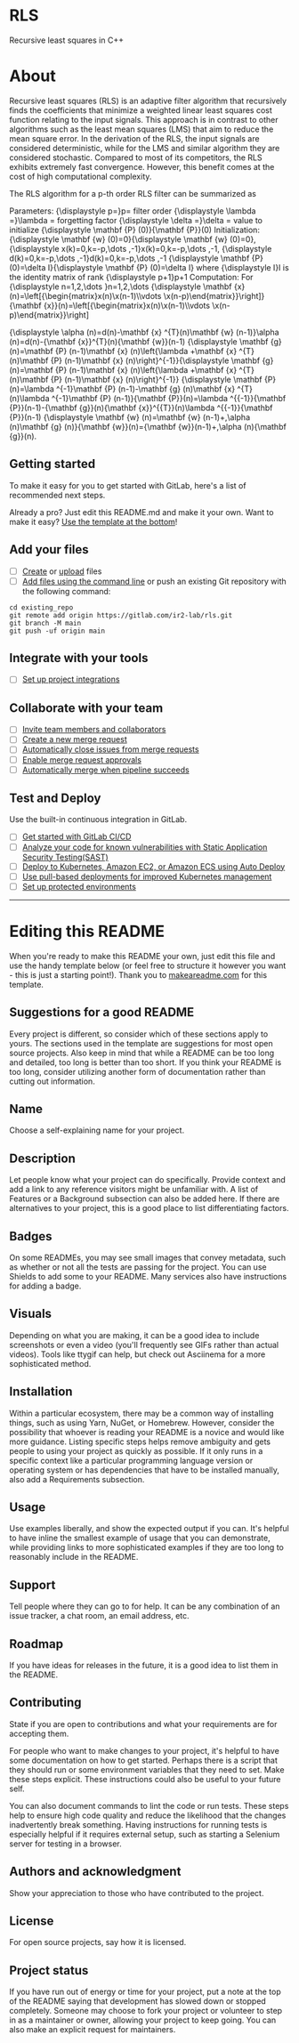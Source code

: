 # RLS

Recursive least squares in C++

# About

Recursive least squares (RLS) is an adaptive filter algorithm that recursively finds the coefficients that minimize a weighted linear least squares cost function relating to the input signals. This approach is in contrast to other algorithms such as the least mean squares (LMS) that aim to reduce the mean square error. In the derivation of the RLS, the input signals are considered deterministic, while for the LMS and similar algorithm they are considered stochastic. Compared to most of its competitors, the RLS exhibits extremely fast convergence. However, this benefit comes at the cost of high computational complexity.

The RLS algorithm for a p-th order RLS filter can be summarized as

Parameters:	{\displaystyle p=}p= filter order
{\displaystyle \lambda =}\lambda = forgetting factor
{\displaystyle \delta =}\delta = value to initialize {\displaystyle \mathbf {P} (0)}{\mathbf  {P}}(0)
Initialization:	{\displaystyle \mathbf {w} (0)=0}{\displaystyle \mathbf {w} (0)=0},
{\displaystyle x(k)=0,k=-p,\dots ,-1}x(k)=0,k=-p,\dots ,-1,
{\displaystyle d(k)=0,k=-p,\dots ,-1}d(k)=0,k=-p,\dots ,-1
{\displaystyle \mathbf {P} (0)=\delta I}{\displaystyle \mathbf {P} (0)=\delta I} where {\displaystyle I}I is the identity matrix of rank {\displaystyle p+1}p+1
Computation:	For {\displaystyle n=1,2,\dots }n=1,2,\dots 
{\displaystyle \mathbf {x} (n)=\left[{\begin{matrix}x(n)\\x(n-1)\\\vdots \\x(n-p)\end{matrix}}\right]}{\mathbf  {x}}(n)=\left[{\begin{matrix}x(n)\\x(n-1)\\\vdots \\x(n-p)\end{matrix}}\right]

{\displaystyle \alpha (n)=d(n)-\mathbf {x} ^{T}(n)\mathbf {w} (n-1)}\alpha (n)=d(n)-{\mathbf  {x}}^{T}(n){\mathbf  {w}}(n-1)
{\displaystyle \mathbf {g} (n)=\mathbf {P} (n-1)\mathbf {x} (n)\left\{\lambda +\mathbf {x} ^{T}(n)\mathbf {P} (n-1)\mathbf {x} (n)\right\}^{-1}}{\displaystyle \mathbf {g} (n)=\mathbf {P} (n-1)\mathbf {x} (n)\left\{\lambda +\mathbf {x} ^{T}(n)\mathbf {P} (n-1)\mathbf {x} (n)\right\}^{-1}}
{\displaystyle \mathbf {P} (n)=\lambda ^{-1}\mathbf {P} (n-1)-\mathbf {g} (n)\mathbf {x} ^{T}(n)\lambda ^{-1}\mathbf {P} (n-1)}{\mathbf  {P}}(n)=\lambda ^{{-1}}{\mathbf  {P}}(n-1)-{\mathbf  {g}}(n){\mathbf  {x}}^{{T}}(n)\lambda ^{{-1}}{\mathbf  {P}}(n-1)
{\displaystyle \mathbf {w} (n)=\mathbf {w} (n-1)+\,\alpha (n)\mathbf {g} (n)}{\mathbf  {w}}(n)={\mathbf  {w}}(n-1)+\,\alpha (n){\mathbf  {g}}(n).








## Getting started

To make it easy for you to get started with GitLab, here's a list of recommended next steps.

Already a pro? Just edit this README.md and make it your own. Want to make it easy? [Use the template at the bottom](#editing-this-readme)!

## Add your files

- [ ] [Create](https://docs.gitlab.com/ee/user/project/repository/web_editor.html#create-a-file) or [upload](https://docs.gitlab.com/ee/user/project/repository/web_editor.html#upload-a-file) files
- [ ] [Add files using the command line](https://docs.gitlab.com/ee/gitlab-basics/add-file.html#add-a-file-using-the-command-line) or push an existing Git repository with the following command:

```
cd existing_repo
git remote add origin https://gitlab.com/ir2-lab/rls.git
git branch -M main
git push -uf origin main
```

## Integrate with your tools

- [ ] [Set up project integrations](https://gitlab.com/ir2-lab/rls/-/settings/integrations)

## Collaborate with your team

- [ ] [Invite team members and collaborators](https://docs.gitlab.com/ee/user/project/members/)
- [ ] [Create a new merge request](https://docs.gitlab.com/ee/user/project/merge_requests/creating_merge_requests.html)
- [ ] [Automatically close issues from merge requests](https://docs.gitlab.com/ee/user/project/issues/managing_issues.html#closing-issues-automatically)
- [ ] [Enable merge request approvals](https://docs.gitlab.com/ee/user/project/merge_requests/approvals/)
- [ ] [Automatically merge when pipeline succeeds](https://docs.gitlab.com/ee/user/project/merge_requests/merge_when_pipeline_succeeds.html)

## Test and Deploy

Use the built-in continuous integration in GitLab.

- [ ] [Get started with GitLab CI/CD](https://docs.gitlab.com/ee/ci/quick_start/index.html)
- [ ] [Analyze your code for known vulnerabilities with Static Application Security Testing(SAST)](https://docs.gitlab.com/ee/user/application_security/sast/)
- [ ] [Deploy to Kubernetes, Amazon EC2, or Amazon ECS using Auto Deploy](https://docs.gitlab.com/ee/topics/autodevops/requirements.html)
- [ ] [Use pull-based deployments for improved Kubernetes management](https://docs.gitlab.com/ee/user/clusters/agent/)
- [ ] [Set up protected environments](https://docs.gitlab.com/ee/ci/environments/protected_environments.html)

***

# Editing this README

When you're ready to make this README your own, just edit this file and use the handy template below (or feel free to structure it however you want - this is just a starting point!). Thank you to [makeareadme.com](https://www.makeareadme.com/) for this template.

## Suggestions for a good README
Every project is different, so consider which of these sections apply to yours. The sections used in the template are suggestions for most open source projects. Also keep in mind that while a README can be too long and detailed, too long is better than too short. If you think your README is too long, consider utilizing another form of documentation rather than cutting out information.

## Name
Choose a self-explaining name for your project.

## Description
Let people know what your project can do specifically. Provide context and add a link to any reference visitors might be unfamiliar with. A list of Features or a Background subsection can also be added here. If there are alternatives to your project, this is a good place to list differentiating factors.

## Badges
On some READMEs, you may see small images that convey metadata, such as whether or not all the tests are passing for the project. You can use Shields to add some to your README. Many services also have instructions for adding a badge.

## Visuals
Depending on what you are making, it can be a good idea to include screenshots or even a video (you'll frequently see GIFs rather than actual videos). Tools like ttygif can help, but check out Asciinema for a more sophisticated method.

## Installation
Within a particular ecosystem, there may be a common way of installing things, such as using Yarn, NuGet, or Homebrew. However, consider the possibility that whoever is reading your README is a novice and would like more guidance. Listing specific steps helps remove ambiguity and gets people to using your project as quickly as possible. If it only runs in a specific context like a particular programming language version or operating system or has dependencies that have to be installed manually, also add a Requirements subsection.

## Usage
Use examples liberally, and show the expected output if you can. It's helpful to have inline the smallest example of usage that you can demonstrate, while providing links to more sophisticated examples if they are too long to reasonably include in the README.

## Support
Tell people where they can go to for help. It can be any combination of an issue tracker, a chat room, an email address, etc.

## Roadmap
If you have ideas for releases in the future, it is a good idea to list them in the README.

## Contributing
State if you are open to contributions and what your requirements are for accepting them.

For people who want to make changes to your project, it's helpful to have some documentation on how to get started. Perhaps there is a script that they should run or some environment variables that they need to set. Make these steps explicit. These instructions could also be useful to your future self.

You can also document commands to lint the code or run tests. These steps help to ensure high code quality and reduce the likelihood that the changes inadvertently break something. Having instructions for running tests is especially helpful if it requires external setup, such as starting a Selenium server for testing in a browser.

## Authors and acknowledgment
Show your appreciation to those who have contributed to the project.

## License
For open source projects, say how it is licensed.

## Project status
If you have run out of energy or time for your project, put a note at the top of the README saying that development has slowed down or stopped completely. Someone may choose to fork your project or volunteer to step in as a maintainer or owner, allowing your project to keep going. You can also make an explicit request for maintainers.
